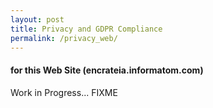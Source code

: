 ```yaml
---
layout: post
title: Privacy and GDPR Compliance 
permalink: /privacy_web/
---
```


#### for this Web Site (encrateia.informatom.com)

Work in Progress...
FIXME